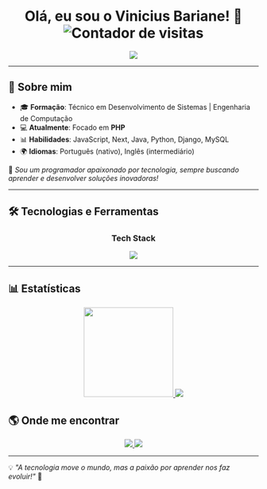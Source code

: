<!-- README.md para o GitHub Profile -->

<h1 align="center"> 
  Olá, eu sou o Vinicius Bariane! 👋  
  <img src="https://visitor-badge.laobi.icu/badge?page_id=vinisilvabariane.vinisilvabariane" alt="Contador de visitas" />
</h1>

<p align="center">
  <img src="https://readme-typing-svg.herokuapp.com?font=Fira+Code&weight=600&size=22&pause=1000&color=F78C6C&width=800&lines=Bem-vindo+ao+meu+GitHub!;Desenvolvedor+Apaixonado+por+Tecnologia;Criando+projetos+com+PHP%2C+Java%2C+e+mais!;Sempre+compartilhando+conhecimento!+🚀" />
</p>

---

## 🚀 Sobre mim

- 🎓 **Formação**: Técnico em Desenvolvimento de Sistemas | Engenharia de Computação  
- 💻 **Atualmente**: Focado em **PHP**  
- 📊 **Habilidades**: JavaScript, Next, Java, Python, Django, MySQL  
- 🌍 **Idiomas**: Português (nativo), Inglês (intermediário)  

📌 *Sou um programador apaixonado por tecnologia, sempre buscando aprender e desenvolver soluções inovadoras!*  

---

## 🛠️ Tecnologias e Ferramentas  

<div align="center">
  <h3>Tech Stack</h3>
  <img src="https://skillicons.dev/icons?i=html,php,python,django,js,react,next,nodejs,mysql" />
</div>

---

## 📊 Estatísticas  

<div align="center">
  <a href="https://github.com/vinisilvabariane">
    <img height="180em" src="https://github-readme-stats.vercel.app/api/top-langs/?username=vinisilvabariane&layout=compact&langs_count=10&theme=dracula&cache_seconds=86400"/>
  </a>

  <img src="https://github-profile-summary-cards.vercel.app/api/cards/repos-per-language?username=vinisilvabariane&theme=dracula" />
</div>



## 🌎 Onde me encontrar  

<p align="center">
  <a href="https://www.linkedin.com/in/vinicius-bariane-57a298221/" target="_blank">
    <img src="https://img.shields.io/badge/LinkedIn-%230A66C2?style=for-the-badge&logo=linkedin&logoColor=white" />
  </a>
  <a href="https://www.instagram.com/vini_bariane/" target="_blank">
    <img src="https://img.shields.io/badge/Instagram-%23E4405F?style=for-the-badge&logo=instagram&logoColor=white" />
  </a>
</p>

---

💡 *"A tecnologia move o mundo, mas a paixão por aprender nos faz evoluir!"* 🚀
